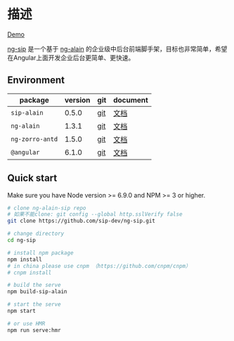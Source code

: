 # 描述

[Demo](https://sip-dev.github.io/ng-sip/)

[ng-sip](https://github.com/sip-dev/ng-sip) 是一个基于 [ng-alain](https://github.com/cipchk/ng-alain) 的企业级中后台前端脚手架，目标也非常简单，希望在Angular上面开发企业后台更简单、更快速。

## Environment

| package | version | git | document |
| ------- | ------- | ------- | ------- |
| `sip-alain` | 0.5.0 | [git](https://github.com/sip-dev/sip-alain/) | [文档](https://github.com/sip-dev/sip-alain/wiki) |
| `ng-alain` | 1.3.1 | [git](https://github.com/cipchk/ng-alain/) | [文档](http://ng-alain.com/) |
| `ng-zorro-antd` | 1.5.0 | [git](https://github.com/NG-ZORRO/ng-zorro-antd) | [文档](https://ng.ant.design/) |
| `@angular` | 6.1.0 | [git](https://github.com/angular/angular) | [文档](https://angular.cn/) |

## Quick start

Make sure you have Node version >= 6.9.0 and NPM >= 3 or higher.

```bash
# clone ng-alain-sip repo
# 如果不能clone: git config --global http.sslVerify false
git clone https://github.com/sip-dev/ng-sip.git

# change directory
cd ng-sip

# install npm package
npm install
# in china please use cnpm （https://github.com/cnpm/cnpm）
# cnpm install

# build the serve
npm build-sip-alain

# start the serve
npm start

# or use HMR
npm run serve:hmr
```
